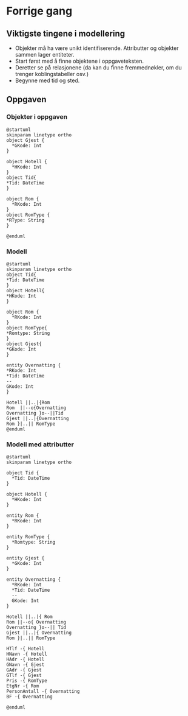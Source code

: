 ```table-of-contents
```
# Forrige gang
## Viktigste tingene i modellering
- Objekter må ha være unikt identifiserende. Attributter og objekter sammen lager entiteter. 
- Start først med å finne objektene i oppgaveteksten.
- Deretter se på relasjonene (da kan du finne fremmednøkler, om du trenger koblingstabeller osv.)
- Begynne med tid og sted.
## Oppgaven
### Objekter i oppgaven
```plantuml
@startuml
skinparam linetype ortho
object Gjest {
  *GKode: Int
}

object Hotell {
  *HKode: Int
}
object Tid{
*Tid: DateTime
}

object Rom {
  *RKode: Int
}
object RomType {
*RType: String
}

@enduml
```
### Modell
```plantuml
@startuml
skinparam linetype ortho
object Tid{
*Tid: DateTime
}
object Hotell{
*HKode: Int
}

object Rom {
  *RKode: Int
}
object RomType{
*Romtype: String
}
object Gjest{
*GKode: Int
}

entity Overnatting {
*RKode: Int
*Tid: DateTime
--
GKode: Int
}

Hotell ||..|{Rom
Rom  ||--o{Overnatting
Overnatting }o--||Tid
Gjest ||..|{Overnatting
Rom }|..|| RomType
@enduml
```
### Modell med attributter
```plantuml
@startuml
skinparam linetype ortho

object Tid {
  *Tid: DateTime
}

object Hotell {
  *HKode: Int
}

entity Rom {
  *RKode: Int
}

entity RomType {
  *Romtype: String
}

entity Gjest {
  *GKode: Int
}

entity Overnatting {
  *RKode: Int
  *Tid: DateTime
  --
  GKode: Int
}

Hotell ||..|{ Rom
Rom ||--o{ Overnatting
Overnatting }o--|| Tid
Gjest ||..|{ Overnatting
Rom }|..|| RomType

HTlf -{ Hotell
HNavn -{ Hotell
HAdr -{ Hotell
GNavn -{ Gjest
GAdr -{ Gjest
GTlf -{ Gjest
Pris -{ RomType
EtgNr -{ Rom
PersonAntall -{ Overnatting
BF -{ Overnatting

@enduml

```
